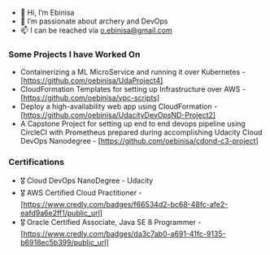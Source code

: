 - 👋 Hi, I’m Ebinisa
- 👀 I’m passionate about archery and DevOps
- 📫 I can be reached via o.ebinisa@gmail.com

### Some Projects I have Worked On
- Containerizing a ML MicroService and running it over Kubernetes - [https://github.com/oebinisa/UdaProject4]
- CloudFormation Templates for setting up Infrastructure over AWS - [https://github.com/oebinisa/vpc-scripts]
- Deploy a high-availability web app using CloudFormation - [https://github.com/oebinisa/UdacityDevOpsND-Project2]
- A Capstone Project for setting up end to end devops pipeline using CircleCI with Prometheus prepared during accomplishing Udacity Cloud DevOps Nanodegree - [https://github.com/oebinisa/cdond-c3-project]

### Certifications
- 🎖 Cloud DevOps NanoDegree - Udacity
- 🎖 AWS Certified Cloud Practitioner - [https://www.credly.com/badges/f66534d2-bc68-48fc-afe2-eafd9a6e2ff1/public_url]
- 🎖 Oracle Certified Associate, Java SE 8 Programmer - [https://www.credly.com/badges/da3c7ab0-a691-41fc-9135-b6918ec5b399/public_url]

<!---
oebinisa/oebinisa is a ✨ special ✨ repository because its `README.md` (this file) appears on your GitHub profile.
You can click the Preview link to take a look at your changes.
--->
